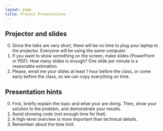 ```yaml
---
layout: page
title: Project Presentations
---
```


## Projector and slides

0. Since the talks are very short, there will be no time to plug your laptop to the projector.
Everyone will be using the same computer.
0. If you want to show something on the screen, make slides (PowerPoint or PDF).
How many slides is enough? One slide per minute is a reasonable estimation.
0. Please, email me your slides at least 1 hour before the class, or come early before the class,
so we can copy everything on time.

## Presentation hints

0. First, briefly explain the topic and what your are doing.
Then, show your solution to the problem, and demonstrate your results.
0. Avoid showing code (not enough time for that).
0. A high-level overview is more important than technical details.
0. Remember about the time limit.

